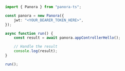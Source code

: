 <!-- Start SDK Example Usage [usage] -->
```typescript
import { Panora } from "panora-ts";

const panora = new Panora({
    jwt: "<YOUR_BEARER_TOKEN_HERE>",
});

async function run() {
    const result = await panora.appControllerHello();

    // Handle the result
    console.log(result);
}

run();

```
<!-- End SDK Example Usage [usage] -->